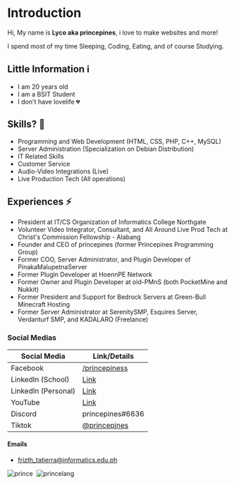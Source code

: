 # Introduction
Hi, My name is **Lyco aka princepines**, i love to make websites and more!

I spend most of my time Sleeping, Coding, Eating, and of course Studying.

## Little Information ℹ
- I am 20 years old
- I am a BSIT Student
- I don't have lovelife 💔

## Skills? 🤔
- Programming and Web Development (HTML, CSS, PHP, C++, MySQL)
- Server Administration (Specialization on Debian Distribution)
- IT Related Skills
- Customer Service
- Audio-Video Integrations (Live)
- Live Production Tech (All operations)

## Experiences ⚡
- President at IT/CS Organization of Informatics College Northgate
- Volunteer Video Integrator, Consultant, and All Around Live Prod Tech at Christ's Commission Fellowship - Alabang
- Founder and CEO of princepines (former Princepines Programming Group)
- Former COO, Server Administrator, and Plugin Developer of PinakaMalupetnaServer
- Former Plugin Developer at HoennPE Network
- Former Owner and Plugin Developer at old-PMnS (both PocketMine and Nukkit)
- Former President and Support for Bedrock Servers at Green-Bull Minecraft Hosting
- Former Server Administrator at SerenitySMP, Esquires Server, Verdanturf SMP, and KADALARO (Freelance)


### Social Medias
| Social Media | Link/Details |
| ----------- | ----------- |
| Facebook  | <a href="https://fb.me/princepiness">/princepiness</a>
| LinkedIn (School) | [Link](https://www.linkedin.com/in/princepines/)
| LinkedIn (Personal) | [Link](https://www.linkedin.com/in/Lycol50/)
| YouTube | <a href="https://www.youtube.com/@princepines">Link</a>
| Discord | princepines#6636 |
| Tiktok | <a href="https://tiktok.com/@princepines">@princepines</a>

#### Emails
- frizth_tatierra@informatics.edu.ph

![prince](https://github-readme-stats.vercel.app/api?username=Lycol50&show_icons=true&theme=transparent&count_private=true)&nbsp;
![princelang](https://github-readme-stats.vercel.app/api/top-langs/?username=Lycol50&layout=compact&theme=transparent&count_private=true)

<!--
**Lycol50/Lycol50** is a ✨ _special_ ✨ repository because its `README.md` (this file) appears on your GitHub profile.

Here are some ideas to get you started:

- 🔭 I’m currently working on ...
- 🌱 I’m currently learning ...
- 👯 I’m looking to collaborate on ...
- 🤔 I’m looking for help with ...
- 💬 Ask me about ...
- 📫 How to reach me: ...
- 😄 Pronouns: ...
- ⚡ Fun fact: ...
-->
